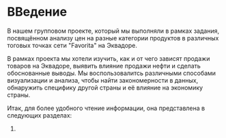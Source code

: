 # ВВедение
В нашем групповом проекте, который мы выполняли в рамках задания, посвящённом анализу цен на разные категории продуктов в различных тоговых точках сети "Favorita" на Эквадоре.

В рамках проекта мы хотели изучить, как и от чего зависят продажи товаров на Эквадоре, выявить влияние продажи нефти и сделать обоснованные выводы.
Мы воспользовалитсь различными способами визуализации и анализа, чтобы найти закономерности в данных, обнаружить специфику другой страны и её влияние на экономику страны.

Итак, для более удобного чтение информации, она представлена в следующих разделах:

1. 
